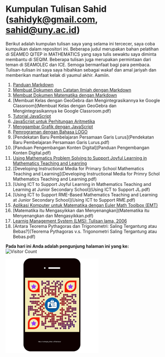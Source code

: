 # Kumpulan Tulisan Sahid ([sahidyk@gmail.com](mailto:sahidyk@gmail.com), [sahid@uny.ac.id](mailto:sahid@uny.ac.id))
Berikut adalah kumpulan tulisan saya yang selama ini tercecer, saya coba kumpulkan dalam repositori ini. Beberapa judul merupakan bahan pelatihan di SEAMEO QITEP in MATHEMATICS yang saya tulis sewaktu saya diminta membantu di SEQIM. Beberapa tulisan juga merupakan permintaan dari teman di SEAMOLEC dan ICE. Semoga bermanfaat bagi para pembaca. Tulisan-tulisan ini saya saya hibahkan sebagai wakaf dan amal jariyah dan memberikan manfaat kelak di yaumul akhir. Aamiin. 
1. [Panduan Markdown](https://panduan-markdown.netlify.app/)
2. [Membuat Dokumen dan Catatan Ilmiah dengan Markdown](MarkdownTypora4ScientifDocs.pdf)
3. [Membuat Dokumen Matematika dengan Markdown](MembuatDokumenMatematikadenganMarkdown.pdf)
4. [Membuat Kelas dengan GeoGebra dan Mengintegrasikannya ke Google Classroom](Membuat Kelas dengan GeoGebra dan Mengintegrasikannya ke Google Classroom.pdf)
5. [Tutorial JavaScript](TutorialJavaScript.html)
6. [JavaScript untuk Perhitungan Aritmetika](JavaScript4Arithmetic.html)
7. [Menggambar Grafik dengan JavaScript](JS4Grafik.html)
8. [Pemrograman dengan Bahasa LOGO](PemrogramanLOGO.pdf)
10. [Pendekatan Baru Pembelajaran Persamaan Garis Lurus](Pendekatan Baru Pembelajaran Persamaan Garis Lurus.pdf)
11. [Panduan Pengembangan Konten Digital](Panduan Pengembangan Konten Digital.pdf)
12. [Using Mathematics Problem Solving to Support Joyful Learning in Mathematics Teaching and Leanring](UsingMathematicsProblemSolvingtoImproveStudentMathematicalThinkinginLearningMathematics.pdf)
13. [Developing Instructional Media for Primary School Mathematics Teaching and Learning](Developing Instructional Media for Primry Schol Mathematics Teaching and Learning.pdf)
14. [Using ICT to Support Joyful Learning in Mathematics Teaching and Learning at Junior Secondary School](Using ICT to Support JL.pdf)
15. [Using ICT to Support RME-Based Mathematics Teaching and Learning at Junior Secondary School](Using ICT to Support RME.pdf)
16. [Aplikasi Komputer untuk Matematika dengan Euler Math Toolbox (EMT)](CetakAplikom.pdf)
17. [Matematika itu Mengasyikkan dan Menyenangkan](Matematika itu Menyenangkan dan Mengasyikkan.pdf)
18. [Learnig Management System (LMS): Tulisan lama, 2006](LMS4SEAMOLEC.pdf)
19. [Antara Teorema Pythagoras dan Trigonometri: Saling Tergantung atau Bebas?](Teorema Pythagoras v.s. Trigonometri Saling Tergantung atau Bebas.pdf)

**Pada hari ini Anda adalah pengunjung halaman ini yang ke:** ![Visitor Count](https://profile-counter.glitch.me/sahidyk/count.svg)

<img src="QR4publikasi.png" style="zoom:30%;"/>
